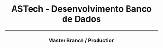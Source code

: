<h1 align="center">ASTech - Desenvolvimento Banco de Dados</h1>
<hr/>
<h3 align="center">Master Branch / Production</h3>